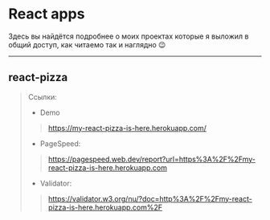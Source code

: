 # React apps
Здесь вы найдётся подробнее о моих проектах которые я выложил в общий доступ, как читаемо так и наглядно &#128521;
***

## react-pizza
> Ссылки:
> * Demo
>> https://my-react-pizza-is-here.herokuapp.com/
> * PageSpeed:
>> https://pagespeed.web.dev/report?url=https%3A%2F%2Fmy-react-pizza-is-here.herokuapp.com
> * Validator:
>> https://validator.w3.org/nu/?doc=http%3A%2F%2Fmy-react-pizza-is-here.herokuapp.com%2F